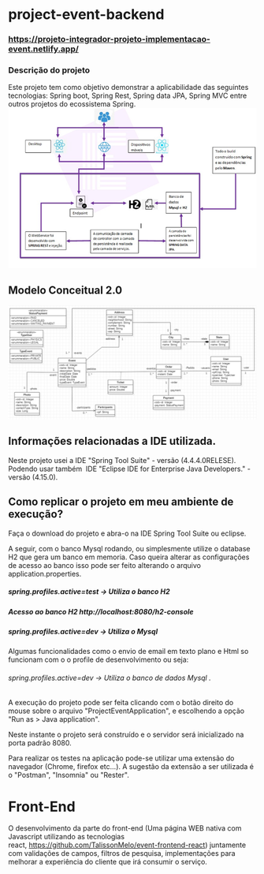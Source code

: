 # project-event-backend
### https://projeto-integrador-projeto-implementacao-event.netlify.app/

### Descrição do projeto

Este projeto tem como objetivo demonstrar a aplicabilidade das seguintes tecnologias: Spring boot, Spring Rest, Spring data JPA, Spring MVC entre outros projetos do ecossistema Spring.
![mc2](https://github.com/TalissonMelo/project-event-backend/blob/master/mc2.png)


## Modelo Conceitual 2.0
![mc](https://github.com/TalissonMelo/project-event-backend/blob/master/mc.png)

## Informações relacionadas a IDE utilizada.
Neste projeto usei a IDE "Spring Tool Suite" - versão (4.4.4.0RELESE).
Podendo usar também  IDE "Eclipse IDE for Enterprise Java Developers." - versão (4.15.0). 

## Como replicar o projeto em meu ambiente de execução?
Faça o download do projeto e abra-o na IDE Spring Tool Suite ou eclipse.

A seguir, com o banco Mysql rodando, ou simplesmente utilize o database H2 que gera um banco em memoria. Caso queira alterar as configurações de acesso ao banco isso pode ser feito alterando o arquivo application.properties.

##### spring.profiles.active=test -> Utiliza o banco H2 
##### Acesso ao banco H2 http://localhost:8080/h2-console

##### spring.profiles.active=dev -> Utiliza o Mysql 

Algumas funcionalidades como o envio de email em texto plano e Html so funcionam com o o profile de desenvolvimento ou seja: 

###### spring.profiles.active=dev -> Utiliza o banco de dados Mysql .

A execução do projeto pode ser feita clicando com o botão direito do mouse sobre o arquivo "ProjectEventApplication", e escolhendo a opção "Run as > Java application". 

Neste instante o projeto será construído e o servidor será inicializado na porta padrão 8080.

Para realizar os testes na aplicação pode-se utilizar uma extensão do navegador (Chrome, firefox etc...). A sugestão da extensão a ser utilizada é o "Postman", "Insomnia" ou "Rester".

# Front-End

O desenvolvimento da parte do front-end (Uma página WEB nativa com Javascript utilizando as tecnologias react, https://github.com/TalissonMelo/event-frontend-react) juntamente com validações de campos, filtros de pesquisa, implementações para melhorar a experiência do cliente que irá consumir o serviço.
